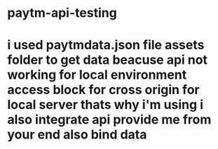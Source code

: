 # paytm-api-testing


# i used  paytmdata.json file assets folder to get data beacuse api not working for local environment access block for cross origin for local server thats why i'm using i also integrate api provide me from your end also bind data 
